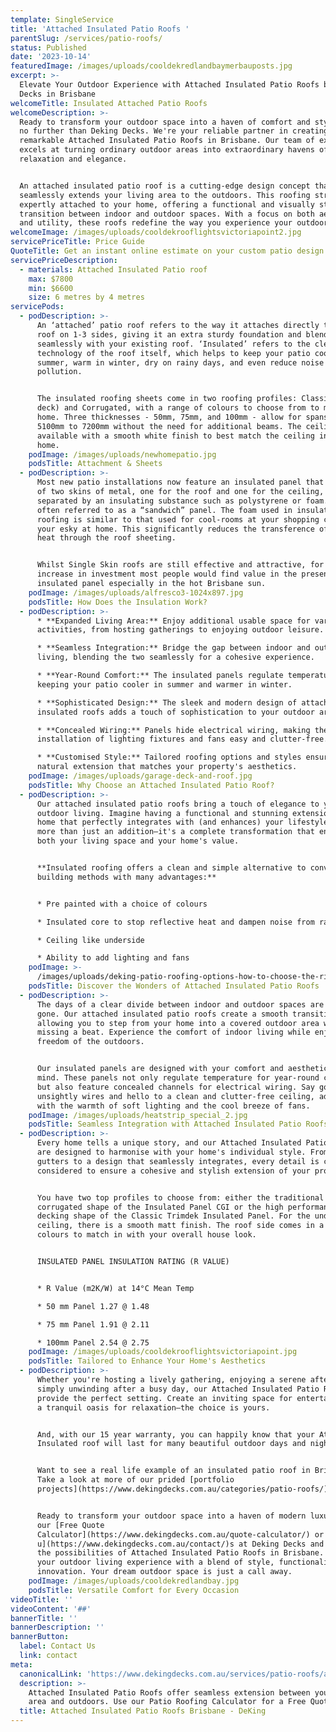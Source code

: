 ```yaml
---
template: SingleService
title: 'Attached Insulated Patio Roofs '
parentSlug: /services/patio-roofs/
status: Published
date: '2023-10-14'
featuredImage: /images/uploads/cooldekredlandbaymerbauposts.jpg
excerpt: >-
  Elevate Your Outdoor Experience with Attached Insulated Patio Roofs by Deking
  Decks in Brisbane
welcomeTitle: Insulated Attached Patio Roofs
welcomeDescription: >-
  Ready to transform your outdoor space into a haven of comfort and style? Look
  no further than Deking Decks. We're your reliable partner in creating
  remarkable Attached Insulated Patio Roofs in Brisbane. Our team of experts
  excels at turning ordinary outdoor areas into extraordinary havens of
  relaxation and elegance.


  An attached insulated patio roof is a cutting-edge design concept that
  seamlessly extends your living area to the outdoors. This roofing structure is
  expertly attached to your home, offering a functional and visually stunning
  transition between indoor and outdoor spaces. With a focus on both aesthetics
  and utility, these roofs redefine the way you experience your outdoor living.
welcomeImage: /images/uploads/cooldekrooflightsvictoriapoint2.jpg
servicePriceTitle: Price Guide
QuoteTitle: Get an instant online estimate on your custom patio design
servicePriceDescription:
  - materials: Attached Insulated Patio roof
    max: $7800
    min: $6600
    size: 6 metres by 4 metres
servicePods:
  - podDescription: >-
      An ‘attached’ patio roof refers to the way it attaches directly to your
      roof on 1-3 sides, giving it an extra sturdy foundation and blending it
      seamlessly with your existing roof. ‘Insulated’ refers to the clever
      technology of the roof itself, which helps to keep your patio cool in
      summer, warm in winter, dry on rainy days, and even reduce noise
      pollution. 


      The insulated roofing sheets come in two roofing profiles: Classic (Trim
      deck) and Corrugated, with a range of colours to choose from to match your
      home. Three thicknesses - 50mm, 75mm, and 100mm - allow for spans from
      5100mm to 7200mm without the need for additional beams. The ceiling is
      available with a smooth white finish to best match the ceiling inside your
      home.
    podImage: /images/uploads/newhomepatio.jpg
    podsTitle: Attachment & Sheets
  - podDescription: >-
      Most new patio installations now feature an insulated panel that consists
      of two skins of metal, one for the roof and one for the ceiling, which are
      separated by an insulating substance such as polystyrene or foam. This is
      often referred to as a “sandwich” panel. The foam used in insulated
      roofing is similar to that used for cool-rooms at your shopping centre or
      your esky at home. This significantly reduces the transference of direct
      heat through the roof sheeting.


      Whilst Single Skin roofs are still effective and attractive, for the small
      increase in investment most people would find value in the presence of
      insulated panel especially in the hot Brisbane sun.
    podImage: /images/uploads/alfresco3-1024x897.jpg
    podsTitle: How Does the Insulation Work?
  - podDescription: >-
      * **Expanded Living Area:** Enjoy additional usable space for various
      activities, from hosting gatherings to enjoying outdoor leisure.

      * **Seamless Integration:** Bridge the gap between indoor and outdoor
      living, blending the two seamlessly for a cohesive experience.

      * **Year-Round Comfort:** The insulated panels regulate temperature,
      keeping your patio cooler in summer and warmer in winter.

      * **Sophisticated Design:** The sleek and modern design of attached
      insulated roofs adds a touch of sophistication to your outdoor area.

      * **Concealed Wiring:** Panels hide electrical wiring, making the
      installation of lighting fixtures and fans easy and clutter-free.

      * **Customised Style:** Tailored roofing options and styles ensure a
      natural extension that matches your property's aesthetics.
    podImage: /images/uploads/garage-deck-and-roof.jpg
    podsTitle: Why Choose an Attached Insulated Patio Roof?
  - podDescription: >-
      Our attached insulated patio roofs bring a touch of elegance to your
      outdoor living. Imagine having a functional and stunning extension of your
      home that perfectly integrates with (and enhances) your lifestyle. It's
      more than just an addition—it's a complete transformation that enhances
      both your living space and your home's value.


      **Insulated roofing offers a clean and simple alternative to conventional
      building methods with many advantages:**


      * Pre painted with a choice of colours

      * Insulated core to stop reflective heat and dampen noise from rain.

      * Ceiling like underside

      * Ability to add lighting and fans
    podImage: >-
      /images/uploads/deking-patio-roofing-options-how-to-choose-the-right-patio-roof-and-why-they’re-always-a-good-option.jpg
    podsTitle: Discover the Wonders of Attached Insulated Patio Roofs
  - podDescription: >-
      The days of a clear divide between indoor and outdoor spaces are long
      gone. Our attached insulated patio roofs create a smooth transition,
      allowing you to step from your home into a covered outdoor area without
      missing a beat. Experience the comfort of indoor living while enjoying the
      freedom of the outdoors.


      Our insulated panels are designed with your comfort and aesthetics in
      mind. These panels not only regulate temperature for year-round comfort
      but also feature concealed channels for electrical wiring. Say goodbye to
      unsightly wires and hello to a clean and clutter-free ceiling, adorned
      with the warmth of soft lighting and the cool breeze of fans.
    podImage: /images/uploads/heatstrip_special_2.jpg
    podsTitle: Seamless Integration with Attached Insulated Patio Roofs
  - podDescription: >-
      Every home tells a unique story, and our Attached Insulated Patio Roofs
      are designed to harmonise with your home's individual style. From matching
      gutters to a design that seamlessly integrates, every detail is carefully
      considered to ensure a cohesive and stylish extension of your property.


      You have two top profiles to choose from: either the traditional
      corrugated shape of the Insulated Panel CGI or the high performance
      decking shape of the Classic Trimdek Insulated Panel. For the underside
      ceiling, there is a smooth matt finish. The roof side comes in a choice of
      colours to match in with your overall house look.


      INSULATED PANEL INSULATION RATING (R VALUE)


      * R Value (m2K/W) at 14°C Mean Temp

      * 50 mm Panel 1.27 @ 1.48

      * 75 mm Panel 1.91 @ 2.11

      * 100mm Panel 2.54 @ 2.75
    podImage: /images/uploads/cooldekrooflightsvictoriapoint.jpg
    podsTitle: Tailored to Enhance Your Home's Aesthetics
  - podDescription: >-
      Whether you're hosting a lively gathering, enjoying a serene afternoon, or
      simply unwinding after a busy day, our Attached Insulated Patio Roofs
      provide the perfect setting. Create an inviting space for entertaining or
      a tranquil oasis for relaxation—the choice is yours.


      And, with our 15 year warranty, you can happily know that your Attached
      Insulated roof will last for many beautiful outdoor days and nights.


      Want to see a real life example of an insulated patio roof in Brisbane?
      Take a look at more of our prided [portfolio
      projects](https://www.dekingdecks.com.au/categories/patio-roofs/). 


      Ready to transform your outdoor space into a haven of modern luxury? Use
      our [Free Quote
      Calculator](https://www.dekingdecks.com.au/quote-calculator/) or [Contact
      u](https://www.dekingdecks.com.au/contact/)s at Deking Decks and explore
      the possibilities of Attached Insulated Patio Roofs in Brisbane. Elevate
      your outdoor living experience with a blend of style, functionality, and
      innovation. Your dream outdoor space is just a call away.
    podImage: /images/uploads/cooldekredlandbay.jpg
    podsTitle: Versatile Comfort for Every Occasion
videoTitle: ''
videoContent: '##'
bannerTitle: ''
bannerDescription: ''
bannerButton:
  label: Contact Us
  link: contact
meta:
  canonicalLink: 'https://www.dekingdecks.com.au/services/patio-roofs/attached-insulated-patio-roofs/'
  description: >-
    Attached Insulated Patio Roofs offer seamless extension between your living
    area and outdoors. Use our Patio Roofing Calculator for a Free Quote
  title: Attached Insulated Patio Roofs Brisbane - DeKing
---
```



